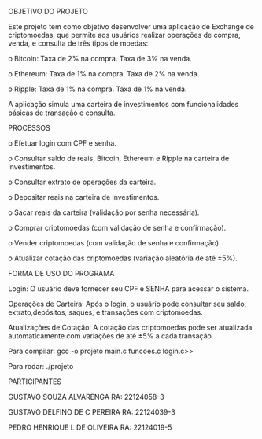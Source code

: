 OBJETIVO DO PROJETO

Este projeto tem como objetivo desenvolver uma aplicação de Exchange de criptomoedas, que permite aos usuários realizar operações de compra, venda, e consulta de três tipos de moedas:
 
o  Bitcoin:   Taxa de 2% na compra.
              Taxa de 3% na venda.

o  Ethereum:  Taxa de 1% na compra.
              Taxa de 2% na venda.

o  Ripple:    Taxa de 1% na compra.
              Taxa de 1% na venda.

A aplicação simula uma carteira de investimentos com funcionalidades básicas de transação e consulta.


PROCESSOS

o  Efetuar login com CPF e senha.

o  Consultar saldo de reais, Bitcoin, Ethereum e Ripple na carteira de investimentos.

o  Consultar extrato de operações da carteira.

o  Depositar reais na carteira de investimentos.

o  Sacar reais da carteira (validação por senha necessária).

o  Comprar criptomoedas (com validação de senha e confirmação).

o  Vender criptomoedas (com validação de senha e confirmação).

o  Atualizar cotação das criptomoedas (variação aleatória de até ±5%).



FORMA DE USO DO PROGRAMA

  Login:   O usuário deve fornecer seu CPF e SENHA para acessar o sistema.

  Operações de Carteira:   Após o login, o usuário pode consultar seu saldo, extrato,depósitos, saques, e transações com criptomoedas.

  Atualizações de Cotação:   A cotação das criptomoedas pode ser atualizada automaticamente com variações de até ±5% a cada transação.

  Para compilar: gcc -o projeto main.c funcoes.c login.c>>
  
  Para rodar: ./projeto



PARTICIPANTES

GUSTAVO SOUZA ALVARENGA      RA:  22124058-3

GUSTAVO DELFINO DE C PEREIRA RA:  22124039-3

PEDRO HENRIQUE L DE OLIVEIRA RA:  22124019-5

